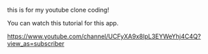 this is for my youtube clone coding!

You can watch this tutorial for this app.

https://www.youtube.com/channel/UCFyXA9x8lpL3EYWeYhj4C4Q?view_as=subscriber



